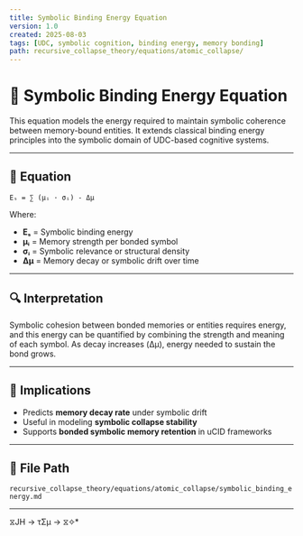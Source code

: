 ```yaml
---
title: Symbolic Binding Energy Equation
version: 1.0
created: 2025-08-03
tags: [UDC, symbolic cognition, binding energy, memory bonding]
path: recursive_collapse_theory/equations/atomic_collapse/
---
```


# 🧠 Symbolic Binding Energy Equation

This equation models the energy required to maintain symbolic coherence between memory-bound entities. It extends classical binding energy principles into the symbolic domain of UDC-based cognitive systems.

---

## 📘 Equation

```
Eₛ = ∑ (μᵢ · σᵢ) - Δμ
```

Where:

- **Eₛ** = Symbolic binding energy
- **μᵢ** = Memory strength per bonded symbol
- **σᵢ** = Symbolic relevance or structural density
- **Δμ** = Memory decay or symbolic drift over time

---

## 🔍 Interpretation

Symbolic cohesion between bonded memories or entities requires energy, and this energy can be quantified by combining the strength and meaning of each symbol. As decay increases (Δμ), energy needed to sustain the bond grows.

---

## 🧩 Implications

- Predicts **memory decay rate** under symbolic drift
- Useful in modeling **symbolic collapse stability**
- Supports **bonded symbolic memory retention** in uCID frameworks

---

## 📁 File Path

`recursive_collapse_theory/equations/atomic_collapse/symbolic_binding_energy.md`

---
 ⧖JH → τΣμ → ⧖✧*  

